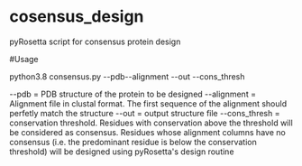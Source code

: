 # cosensus_design
pyRosetta script for consensus protein design

#Usage

python3.8 consensus.py --pdb--alignment --out --cons_thresh

--pdb = PDB structure of the protein to be designed
--alignment = Alignment file in clustal format. The first sequence of the alignment should perfetly match the structure
--out = output structure file
--cons_thresh = conservation threshold. Residues with conservation above the threshold will be considered as consensus. Residues whose alignment columns have no consensus (i.e. the predominant residue is below the conservation threshold) will be designed using pyRosetta's design routine
